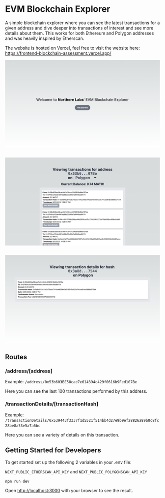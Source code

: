# EVM Blockchain Explorer

A simple blockchain explorer where you can see the latest transactions for a given address and dive deeper into transactions of interest and see more details about them. This works for both Ethereum and Polygon addresses and was heavily inspired by Etherscan.

The website is hosted on Vercel, feel free to visit the website here: https://frontend-blockchain-assessment.vercel.app/

![Picture 1](1.png)

<pre></pre>

![Picture 2](2.png)

<pre></pre>

![Picture 3](3.png)

## Routes

### /address/[address]

Example: `/address/0x53b603BE58cae7e614394c429f0616b9Fed107Be`

Here you can see the last 100 transactions performed by this address.

### /transactionDetails/[transactionHash]

Example: `/transactionDetails/0x539443f3337f1d5521f514bb4d27e9b9ef28826a89b0c8fc28be8a53e5a7a6bc`

Here you can see a variety of details on this transaction.

## Getting Started for Developers

To get started set up the following 2 variables in your .env file:

`NEXT_PUBLIC_ETHERSCAN_API_KEY` and `NEXT_PUBLIC_POLYGONSCAN_API_KEY`

```bash
npm run dev
```

Open [http://localhost:3000](http://localhost:3000) with your browser to see the result.
